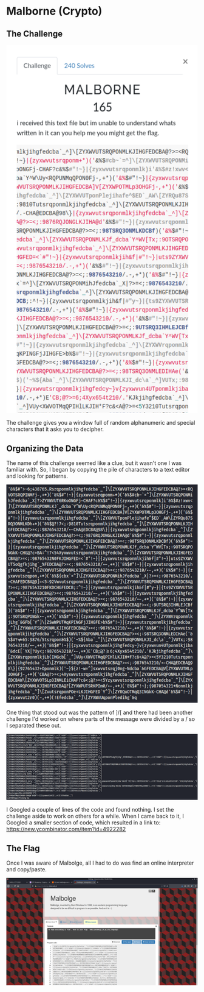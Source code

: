 # Malborne (Crypto)

## The Challenge

![challenge](images/challenge.png)

The challenge gives you a window full of random alphanumeric and special characters that it asks you to decipher.

## Organizing the Data

The name of this challenge seemed like a clue, but it wasn't one I was familiar with. So, I began by copying the pile of characters to a text editor and looking for patterns.

![cipher](images/code.png)

One thing that stood out was the pattern of ]/[ and there had been another challenge I'd worked on where parts of the message were divided by a / so I separated these out.

![organizedCipher](images/codeBreakdown.png)

I Googled a couple of lines of the code and found nothing. I set the challenge aside to work on others for a while. When I came back to it, I Googled a smaller section of code, which resulted in a link to: https://new.ycombinator.com/item?id=4922282

## The Flag

Once I was aware of Malbolge, all I had to do was find an online interpreter and copy/paste.

![solve](images/malbolge.png)